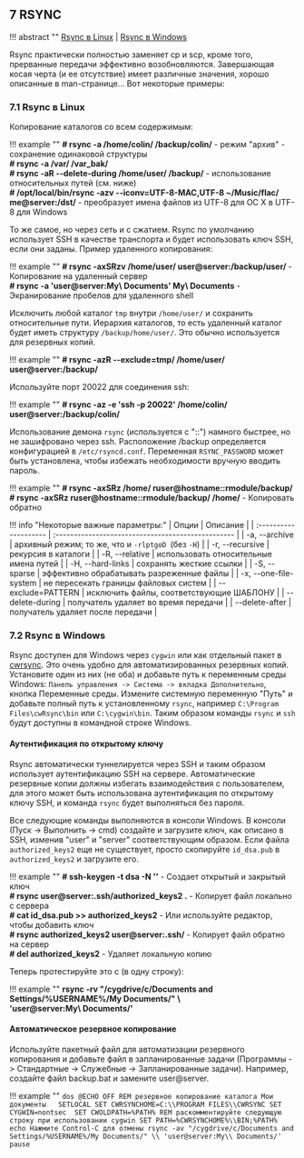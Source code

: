 ## 7 RSYNC

!!! abstract ""
    [Rsync в Linux](#71-rsync-в-linux) | [Rsync в Windows](#72-rsync-в-windows)

Rsync практически полностью заменяет cp и scp, кроме того, прерванные передачи эффективно возобновляются. Завершающая косая черта (и ее отсутствие) имеет различные значения, хорошо описанные в man-странице... Вот некоторые примеры:

### 7.1 Rsync в Linux

Копирование каталогов со всем содержимым:

!!! example ""
    **# rsync -a /home/colin/ /backup/colin/**                - режим "архив" - сохранение одинаковой структуры  
    **# rsync -a /var/ /var_bak/**  
    **# rsync -aR --delete-during /home/user/ /backup/**      - использование относительных путей (см. ниже)  
    **# /opt/local/bin/rsync -azv --iconv=UTF-8-MAC,UTF-8 ~/Music/flac/ me@server:/dst/**   - преобразует имена файлов из UTF-8 для ОС X в UTF-8 для Windows  

То же самое, но через сеть и с сжатием. Rsync по умолчанию использует SSH в качестве транспорта и будет использовать ключ SSH, если они заданы. Пример удаленного копирования:

!!! example ""
    **# rsync -axSRzv /home/user/ user@server:/backup/user/** - Копирование на удаленный сервер  
    **# rsync -a 'user@server:My\ Documents' My\ Documents**  - Экранирование пробелов для удаленного shell  

Исключить любой каталог `tmp` внутри `/home/user/` и сохранить относительные пути. Иерархия каталогов, то есть удаленный каталог будет иметь структуру `/backup/home/user/`. Это обычно используется для резервных копий.

!!! example ""
    **# rsync -azR --exclude=tmp/ /home/user/ user@server:/backup/**

Используйте порт 20022 для соединения ssh:

!!! example ""
    **# rsync -az -e 'ssh -p 20022' /home/colin/ user@server:/backup/colin/**

Использование демона `rsync` (используется с "::") намного быстрее, но не зашифровано через ssh. Расположение /backup определяется конфигурацией в `/etc/rsyncd.conf`. Переменная `RSYNC_PASSWORD` может быть установлена, чтобы избежать необходимости вручную вводить пароль.

!!! example ""
    **# rsync -axSRz /home/ ruser@hostname::rmodule/backup/**  
    **# rsync -axSRz ruser@hostname::rmodule/backup/ /home/** - Копировать обратно  

!!! info "Некоторые важные параметры:"
    | Опции                 | Описание                                           |
    | :-------------------- | :------------------------------------------------- |
    | -a, --archive         | архивный режим; то же, что и `-rlptgoD `(без `-H`) |
    | -r, --recursive       | рекурсия в каталоги                                |
    | -R, --relative        | использовать относительные имена путей             |
    | -H, --hard-links      | сохранять жесткие ссылки                           |
    | -S, --sparse          | эффективно обрабатывать разреженные файлы          |
    | -x, --one-file-system | не пересекать границы файловых систем              |
    | --exclude=PATTERN     | исключить файлы, соответствующие ШАБЛОНУ           |
    | --delete-during       | получатель удаляет во время передачи               |
    | --delete-after        | получатель удаляет после передачи                  |

### 7.2 Rsync в Windows

Rsync доступен для Windows через `cygwin` или как отдельный пакет в [cwrsync](http://sourceforge.net/projects/sereds). Это очень удобно для автоматизированных резервных копий. Установите один из них (не оба) и добавьте путь к переменным среды Windows: `Панель управления -> Система -> вкладка Дополнительно`, кнопка Переменные среды. Измените системную переменную "Путь" и добавьте полный путь к установленному `rsync`, например `C:\Program Files\cwRsync\bin` или `C:\cygwin\bin`. Таким образом команды `rsync` и `ssh` будут доступны в командной строке Windows.  

#### Аутентификация по открытому ключу

Rsync автоматически туннелируется через SSH и таким образом использует аутентификацию SSH на сервере. Автоматические резервные копии должны избегать взаимодействия с пользователем, для этого может быть использована аутентификация по открытому ключу SSH, и команда `rsync` будет выполняться без пароля.

Все следующие команды выполняются в консоли Windows. В консоли (Пуск -> Выполнить -> cmd) создайте и загрузите ключ, как описано в SSH, изменив "user" и "server" соответствующим образом. Если файла `authorized_keys2` еще не существует, просто скопируйте `id_dsa.pub` в `authorized_keys2` и загрузите его.

!!! example ""
    **# ssh-keygen -t dsa -N ''**                   - Создает открытый и закрытый ключ  
    **# rsync user@server:.ssh/authorized_keys2 .** - Копирует файл локально с сервера  
    **# cat id_dsa.pub >> authorized_keys2**        - Или используйте редактор, чтобы добавить ключ  
    **# rsync authorized_keys2 user@server:.ssh/**  - Копирует файл обратно на сервер  
    **# del authorized_keys2**                      - Удаляет локальную копию  

Теперь протестируйте это с (в одну строку):

!!! example ""
    **rsync -rv "/cygdrive/c/Documents and Settings/%USERNAME%/My Documents/" \\**  
    **'user@server:My\\ Documents/'**  

#### Автоматическое резервное копирование

Используйте пакетный файл для автоматизации резервного копирования и добавьте файл в запланированные задачи (Программы -> Стандартные -> Служебные -> Запланированные задачи). Например, создайте файл backup.bat и замените user@server.

!!! example ""
    ```dos
    @ECHO OFF
    REM резервное копирование каталога Мои документы  
    SETLOCAL
    SET CWRSYNCHOME=C:\\PROGRAM FILES\\CWRSYNC
    SET CYGWIN=nontsec 
    SET CWOLDPATH=%PATH%
    REM раскомментируйте следующую строку при использовании cygwin
    SET PATH=%CWRSYNCHOME%\\BIN;%PATH% 
    echo Нажмите Control-C для отмены
    rsync -av "/cygdrive/c/Documents and Settings/%USERNAME%/My Documents/" \\
    'user@server:My\\ Documents/'
    pause
    ```
